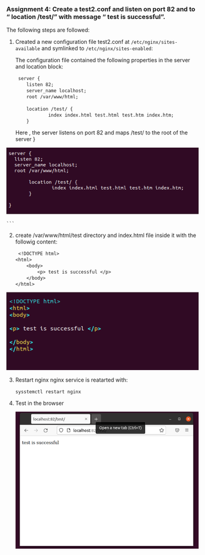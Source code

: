 ### Assignment 4: Create a test2.conf and listen on port 82 and to “ location /test/” with message “ test is successful”.

The following steps are followed:

1. Created a new configuration file test2.conf at `/etc/nginx/sites-available` and symlinked to `/etc/nginx/sites-enabled`:

   The configuration file contained the following properties in the server and location block:

   ```
    server {
       listen 82;
       server_name localhost;
       root /var/www/html;

       location /test/ {
               index index.html test.html test.htm index.htm;
       }
   ```

   Here , the server listens on port 82 and maps /test/ to the root of the server
   }

![test2.conf configuration file](https://github.com/LF-DevOps-Intern/4_2_nginx-krishna-surpriso1997/blob/master/4/screenshot/test2.conf.png)

    ```

2. create /var/www/html/test directory and index.html file inside it with the followig content:

   ```
    <!DOCTYPE html>
   <html>
       <body>
           <p> test is successful </p>
       </body>
   </html>

   ```

![index.html file at /var/www/html/test](https://github.com/LF-DevOps-Intern/4_2_nginx-krishna-surpriso1997/blob/master/4/screenshot/test-html-at-var-www-html.png)

3. Restart nginx
   nginx service is reatarted with:

   ```
   sysstemctl restart nginx

   ```

4. Test in the browser

    ![testing /test in localhost on port 82 in broser](https://github.com/LF-DevOps-Intern/4_2_nginx-krishna-surpriso1997/blob/master/4/screenshot/test-port-82.png)
